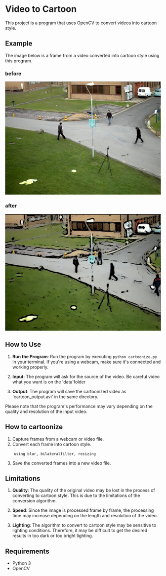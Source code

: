 # Video to Cartoon

This project is a program that uses OpenCV to convert videos into cartoon style.


## Example

The image below is a frame from a video converted into cartoon style using this program.

### before
![alt text](image-1.png)  

### after
![Cartoon Style Frame](image.png)

## How to Use

1. **Run the Program**: Run the program by executing `python cartoonize.py` in your terminal. If you're using a webcam, make sure it's connected and working properly.

2. **Input**: The program will ask for the source of the video. 
  Be careful video what you want is on the 'data'folder

3. **Output**: The program will save the cartoonized video as 'cartoon_output.avi' in the same directory.

Please note that the program's performance may vary depending on the quality and resolution of the input video.
## How to cartoonize

1. Capture frames from a webcam or video file.
2. Convert each frame into cartoon style.
```
    using blur, bilateralfilter, resizing
```
3. Save the converted frames into a new video file.


## Limitations

1. **Quality**: The quality of the original video may be lost in the process of converting to cartoon style. This is due to the limitations of the conversion algorithm.

2. **Speed**: Since the image is processed frame by frame, the processing time may increase depending on the length and resolution of the video.

3. **Lighting**: The algorithm to convert to cartoon style may be sensitive to lighting conditions. Therefore, it may be difficult to get the desired results in too dark or too bright lighting.

## Requirements

- Python 3
- OpenCV